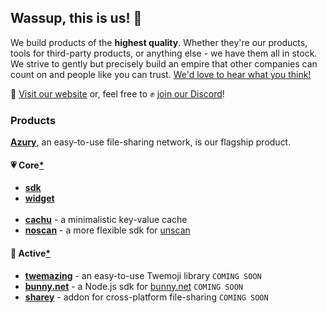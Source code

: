 ## Wassup, this is us! 👋

We build products of the **highest quality**. Whether they're our products, tools for third-party products, or anything else - we have them all in stock. We strive to gently but precisely build an empire that other companies can count on and people like you can trust. [We'd love to hear what you think!](https://azury.dev/feedback)

🔗 [Visit our website](https://azury.gg) or, feel free to ✊ [join our Discord](https://azury.dev/discord)!

### Products

[**Azury**](https://azury.gg), an easy-to-use file-sharing network, is our flagship product.

#### 💗 Core[*][core]

- [**sdk**](https://github.com/azurystudios/sdk)
- [**widget**](https://github.com/azurystudios/widget) <br><br>
- [**cachu**](https://github.com/azurystudios/cachu) - a minimalistic key-value cache
- [**noscan**](https://github.com/azurystudios/noscan) - a more flexible sdk for [unscan](https://unscan.co)

#### 🙉 Active[*][active]

- [**twemazing**](https://github.com/azurystudios/twemazing) - an easy-to-use Twemoji library `COMING SOON`
- [**bunny.net**](https://github.com/azurystudios/bunny.net) - a Node.js sdk for [bunny.net](https://bunny.net) `COMING SOON`
- [**sharey**](https://github.com/azurystudios/sharey) - addon for cross-platform file-sharing `COMING SOON`

[core]: ## "Because these creations are critical for our ecosystem, we push out updates more frequently."
[active]: ## "These creations receive updates on a regular schedule."
